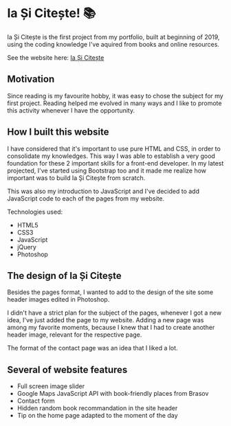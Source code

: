 # Ia Și Citește! :books:


 Ia Și Citește is the first project from my portfolio, built at beginning of 2019, using the coding knowledge I've aquired from books and online resources.
 
See the website here: [Ia Și Citește](https://silviurdr.github.io/index.html)
 
 ## Motivation

Since reading is my favourite hobby, it was easy to chose the subject for my first project. Reading helped me evolved in many ways and I like to promote this activity whenever I have the opportunity.

## How I built this website

I have considered that it's important to use pure HTML and CSS, in order to consolidate my knowledges. This way I was able to establish a very good foundation for these 2 important skills for a front-end developer. In my latest projected, I've started using Bootstrap too and it made me realize how important was to build Ia Și Citește from scratch. 

This was also my introduction to JavaScript and I've decided to add JavaScript code to each of the pages from my website. 

Technologies used:

* HTML5
* CSS3
* JavaScript
* jQuery
* Photoshop

## The design of Ia Și Citește

Besides the pages format, I wanted to add to the design of the site some header images edited in Photoshop. 

I didn't have a strict plan for the subject of the pages, whenever I got a new idea, I've just added the page to my website. Adding a new page was among my favorite moments, because I knew that I had to create another header image, relevant for the respective page.

The format of the contact page was an idea that I liked a lot.


## Several of website features

* Full screen image slider
* Google Maps JavaScript API with book-friendly places from Brasov
* Contact form
* Hidden random book recommandation in the site header
* Tip on the home page adapted to the moment of the day

